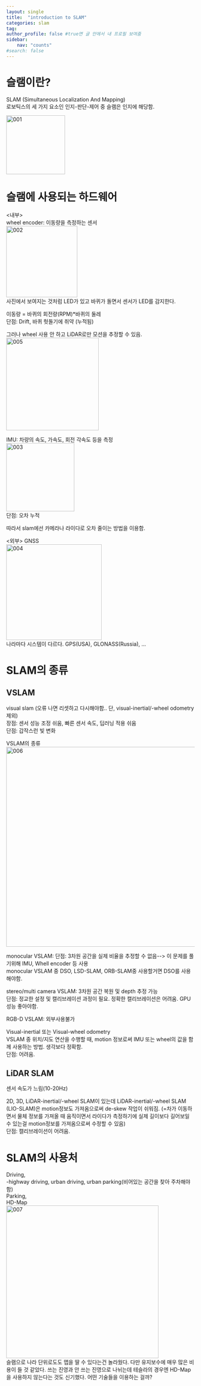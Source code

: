 ```yaml
---
layout: single
title:  "introduction to SLAM"
categories: slam
tag: 
author_profile: false #true면 글 안에서 내 프로필 보여줌
sidebar:
    nav: "counts"
#search: false
---
```


# 슬램이란?

SLAM (Simultaneous Localization And Mapping)   
로보틱스의 세 가지 요소인 인지-판단-제어 중 슬램은 인지에 해당함.   

<img width="157" alt="001" src="https://github.com/user-attachments/assets/10a4ac20-1722-49f2-92e6-4553c4a6d8d6">   

# 슬램에 사용되는 하드웨어

<내부>   
wheel encoder: 이동량을 측정하는 센서   
<img width="190" alt="002" src="https://github.com/user-attachments/assets/fd10748b-6634-4cc2-8995-5cd128a88e62">   
사진에서 보여지는 것처럼 LED가 있고 바퀴가 돌면서 센서가 LED를 감지한다.   
   
이동량 = 바퀴의 회전량(RPM)*바퀴의 둘레   
단점: Drift, 바퀴 헛돌기에 취약 (누적됨)   
   
그러나 wheel 사용 안 하고 LiDAR로만 모션을 추정할 수 있음.   
<img width="247" alt="005" src="https://github.com/user-attachments/assets/13b25e01-ecf4-4f0d-83cd-21a0ac210726">   
   
IMU: 차량의 속도, 가속도, 회전 각속도 등을 측정   
<img width="182" alt="003" src="https://github.com/user-attachments/assets/615c29f9-bb4b-4b5a-965b-96ac93531c86">   
단점: 오차 누적   
   
따라서 slam에선 카메라나 라이다로 오차 줄이는 방법을 이용함.   

<외부>
GNSS   
<img width="255" alt="004" src="https://github.com/user-attachments/assets/fe53ed50-0a3c-4a76-a417-7db7cc66e9a5">   
나라마다 시스템이 다르다. GPS(USA), GLONASS(Russia), ...   

# SLAM의 종류

## VSLAM

visual slam (오류 나면 리셋하고 다시해야함.. 단, visual-inertial/-wheel odometry 제외)   
장점: 센서 성능 조정 쉬움, 빠른 센서 속도, 딥러닝 적용 쉬움   
단점: 갑작스런 빛 변화   
   
VSLAM의 종류   
<img width="533" alt="006" src="https://github.com/user-attachments/assets/ac9b2891-426f-444c-9329-c454e4ecd243">   
   
monocular VSLAM: 단점: 3차원 공간을 실제 비율을 추정할 수 없음--> 이 문제를 풀기위해 IMU, Whell encoder 등 사용   
monocular VSLAM 중 DSO, LSD-SLAM, ORB-SLAM중 사용할거면 DSO를 사용해야함.   
   
stereo/multi camera VSLAM: 3차원 공간 복원 및 depth 추정 가능   
단점: 정교한 설정 및 캘리브레이션 과정이 필요. 정확한 캘리브레이션은 어려움. GPU 성능 좋아야함.   
   
RGB-D VSLAM: 외부사용불가   
   
Visual-inertial 또는 Visual-wheel odometry   
VSLAM 중 위치/지도 연산을 수행할 때, motion 정보로써 IMU 또는 wheel의 값을 함께 사용하는 방법. 생각보다 정확함.   
단점: 어려움.   

## LiDAR SLAM

센서 속도가 느림(10-20Hz)   
   
2D, 3D, LiDAR-inertial/-wheel SLAM이 있는데 LiDAR-inertial/-wheel SLAM (LIO-SLAM)은 
motion정보도 가져옴으로써 de-skew 작업이 쉬워짐. (=차가 이동하면서 물체 정보를 가져올 때 움직이면서 라이다가 측정하기에 실제 길이보다 길어보일 수 있는걸 motion정보를 가져옴으로써 수정할 수 있음)   
단점: 캘리브레이션이 어려움.   

# SLAM의 사용처

Driving,   
-highway driving, urban driving, urban parking(비어있는 공간을 찾아 주차해야함)   
Parking,   
HD-Map   
<img width="407" alt="007" src="https://github.com/user-attachments/assets/090d4409-36d3-4f6c-a6d9-492ef887c2de">   
슬램으로 나라 단위로도도 맵을 딸 수 있다는건 놀라웠다. 다만 유지보수에 매우 많은 비용이 들 것 같았다. 쓰는 진영과 안 쓰는 진영으로 나뉘는데 
테슬라의 경우엔 HD-Map을 사용하지 않는다는 것도 신기했다. 어떤 기술들을 이용하는 걸까?   
